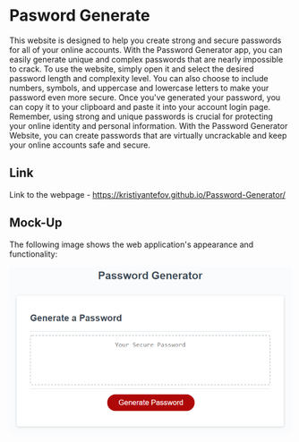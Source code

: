# Pasword Generate
This website is designed to help you create strong and secure passwords for all of your online accounts. 
With the Password Generator app, you can easily generate unique and complex passwords that are nearly impossible to crack.
To use the website, simply open it and select the desired password length and complexity level. 
You can also choose to include numbers, symbols, and uppercase and lowercase letters to make your password even more secure.
Once you've generated your password, you can copy it to your clipboard and paste it into your account login page. 
Remember, using strong and unique passwords is crucial for protecting your online identity and personal information. 
With the Password Generator Website, you can create passwords that are virtually uncrackable and keep your online accounts safe and secure.

## Link
Link to the webpage - https://kristiyantefov.github.io/Password-Generator/


## Mock-Up

The following image shows the web application's appearance and functionality:

![The Password Generator application displays a red button to "Generate Password".](./Assets/03-javascript-homework-demo.png)

